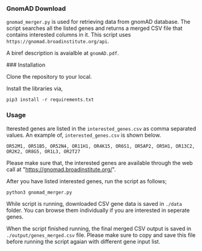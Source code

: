 ### GnomAD Download

`gnomad_merger.py` is used for retrieving data from gnomAD database. The script searches all the listed genes and returns a merged CSV file that contains interested columns in it. This script uses `https://gnomad.broadinstitute.org/api`.

A biref description is avaialble at `gnomAD.pdf`.

### Installation

Clone the repository to your local.

Install the libraries via,

`pip3 install -r requirements.txt`

### Usage

Iterested genes are listed in the `interested_genes.csv` as comma separated values. An example of, `interested_genes.csv` is shown below.

```
OR52M1, OR51B5, OR52N4, OR11H1, OR4K15, OR6S1, OR5AP2, OR5H1, OR13C2, OR2K2, OR8G5, OR1L3, OR2T27
```

Please make sure that, the interested genes are available through the web call at "https://gnomad.broadinstitute.org/".

After you have listed interested genes, run the script as follows;

`python3 gnomad_merger.py`

While script is running, downloaded CSV gene data is saved in `./data` folder. You can browse them individually if you are interested in seperate genes.

When the script finished running, the final merged CSV output is saved in `./output/genes_merged.csv` file. Please make sure to copy and save this file before running the script agaian with different gene input list.
